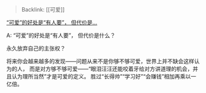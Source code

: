 > Backlink: [[可爱]]

[“可爱”的好处是“有人要”， 但代价是…](https://www.zhihu.com/pin/1406721326938320897)

A: “可爱”的好处是“有人要”， 但代价是什么？

永久放弃自己的主张权？ 

将来你会越来越多的发现——问题从来不是你够不够可爱，世界上并不缺会这样认为的人， 而是对方够不够可爱——“眼泪汪汪还能咬着牙给对方讲道理的机会，并且认为理所当然”才是可爱的定义。 胜过“长得帅”“学习好”“会赚钱”相加再乘以一亿倍。
